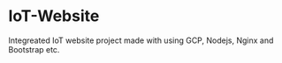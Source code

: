 # IoT-Website
Integreated IoT website project made with using GCP,  Nodejs, Nginx and Bootstrap etc.

